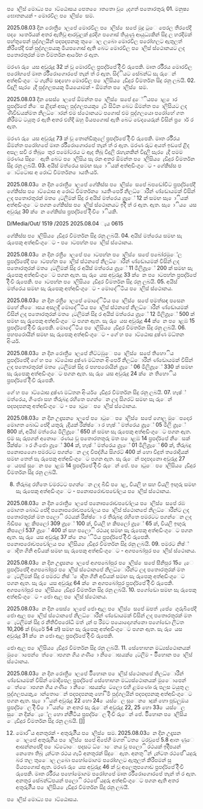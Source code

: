 ප ොලිස් මොධ්‍ය ප ොට්ඨොසය පෙත ෙොතතො වූ ෙැදගත් පතොරතුරු 01. මනුෂ්‍ය ඝොතනයක් - මොරවිල ප ොලිස් ෙසම.

2025.08.03 දින රොත්‍රී ොලපේ මොරවිල ප ොලිස් ෙසපේ මුදු ටුෙ පෙරල තීරපේදී පද ොර්තෙයක් අතර ඇතිවූ ආරවුලක් දුරදිග පගොස් තියුණු ආයුධ්‍යකින් සිදු ල හරදීමක් පහ්තුපෙන් පුද්ගලයින් පදපදපනකු තුෙොල ලබො මොරවිල පරෝහලට ඇතුලත් කිරීපේදී එක් පුද්ගලපයකු මියපගොස් ඇති බෙට මොරවිල ප ොලිස් ස්ථොනයට ලද පතොරතුරක් මත විමර්තන ආරේභ ර ඇත.

මරණ රු ෙයස අවුරුදු 32 ක් වූ මොරවිල ප්‍රපද්ර්පේ දිිංචි රුපෙකි. මෘත ර්රීරය මොරවිල පරෝහපේ මෘත ර්රීරොගොරපේ තැන් ත් ර ඇත. සිද්ියට සේබන්ධ්‍ සැ රුෙන් අත්අඩිංගුෙට ගැනීම සඳහො මොරවිල ප ොලිසිය ෙැඩිදුර විමර්තන සිදු රනු ලබයි. 02. විදුලි සැර ෙැදී පුද්ගලපයකු මියයොමක් - ඕමන්ත ප ොලිස් ෙසම.

2025.08.03 දින සෙස් ොලපේ ඕමන්ත ප ොලිස් ෙසපේ දුේියප ොළ ොර ප්‍රපද්ර්පේ නිෙස ළිදක් අසල පුද්ගලපයකු ෙැටී සිටින බෙට ඕමන්ත ප ොලිසියට ලද ණිවිඩයක්මත නිලධ්‍ොරන් එම ස්ථොනයට පගොස් එම පුද්ගලයො පරෝහේ ගත කිරීමට ටයුතු ර ඇති අතර එහිදී ඔහු මියපගොස් ඇති බෙට වෙදයෙරුන් විසින් ප්‍ර ොර් ර ඇත.

මරණ රු ෙයස අවුරුදු 73 ක් වූ තොන්ඩිකුලේ ප්‍රපද්ර්පේ දිිංචි රුපෙකි. මෘත ර්රීරය ඕමන්ත පරෝහපේ මෘත ර්රීරොගොරපේ තැන් ත් ර ඇත. මරණ රුට අයත් ඉඩපේ ළිද අසල සවි ර තිබූ ෙතුර පමෝටරය ට ඇද තිබූ විදුලි රැහැනකින් විදුලි සැර ෙැදී පමම මරණය සිදුෙ ඇති බෙට ප ොලිසිය සැ රන අතර ඕමන්ත ප ොලිසිය ෙැඩිදුර විමර්තන සිදු රනු ලබයි. 03. අයිස් මත්රෙය සමඟ සැ ොියක් අත්අඩිංගුෙට - ගේකිස්ස ප ොට්ටොස අ රොධ්‍ විමර්තන ොයතිංර්ය.

2025.08.03 ෙන දින රොත්‍රී ොලපේ ගේකිස්ස ප ොලිස් ෙසපේ බපඩෝවිට ප්‍රපද්ර්පේදී ගේකිස්ස ප ොට්ඨොස අ රොධ්‍ විමර්තන ොයතිංර්පේ නිලධ්‍ොරීන් ණ්ඩොයමක් විසින් ලද පතොරතුරක් මත ෙැටලීමක් සිදු ර අයිස් මත්රෙය ග්‍රෑේ 12 ක් සමඟ සැ ොියක් අත්අඩිංගුෙට පගන ගේකිස්ස ප ොලිස් ස්ථොනයට ඉදිි ත් ර ඇත. ඇත. සැ ොිය ෙයස අවුරුදු 30 ක් ෙන ගේකිස්ස ප්‍රපද්ර්පේ දිිංචි ොියකි.

D/Media/Out/ 1519 /2025 2025.08.04 ැය 0615

ගේකිස්ස ප ොලිසිය ෙැඩිදුර විමර්තන සිදු රනු ලබයි. 04. අයිස් මත්රෙය සමඟ සැ රුපෙකු අත්අඩිංගුෙට - ප ොටපහ්න ප ොලිස් ස්ථොනය.

2025.08.03 ෙන දින රත්‍රී ොලපේ ප ොටපහ්න ප ොලිස් ෙසපේ පබෝරමුේල ප්‍රපද්ර්පේදී ප ොටපහ්න ප ොලිස් ස්ථනපේ නිලධ්‍ොරීන් ණ්ඩොයමක් විසින් ලද පතොරතුරක් මත ෙැටලීමක් සිදු ර අයිස් මත්රෙය ග්‍රෑේ 11 මිලිග්‍රෑේ 200 ක් සමඟ සැ රුපෙකු අත්අඩිංගුෙට පගන ඇත. සැ රු ෙයස අවුරුදු 33 ක් ෙන ප ොටපහ්න ප්‍රපද්ර්පේ දිිංචි රුපෙකි. ප ොටපහ්න ප ොලිසිය ෙැඩිදුර විමර්තන සිදු රනු ලබයි. 05. අයිස් මත්රෙය සමඟ සැ රුපෙකු අත්අඩිංගුෙට - මොදේිටිය ප ොලිස් ස්ථොනය.

2025.08.03 ෙන දින රත්‍රී ොලපේ මොදේිටිය ප ොලිස් ෙසපේ පමත්සඳ පසෙන මහේ නිෙොසය අසලදී මොදේිටිය ප ොලිස් ස්ථනපේ නිලධ්‍ොරීන් ණ්ඩොයමක් විසින් ලද පතොරතුරක් මත ෙැටලීමක් සිදු ර අයිස් මත්රෙය ග්‍රෑේ 12 මිලිග්‍රෑේ 500 ක් සමඟ සැ රුපෙකු අත්අඩිංගුෙට පගන ඇත. සැ රු ෙයස අවුරුදු 44 ක් ෙන ප ොළඹ 15 ප්‍රපද්ර්පේ දිිංචි රුපෙකි. මොදේිටිය ප ොලිසිය ෙැඩිදුර විමර්තන සිදු රනු ලබයි. 06. පහපරොයින් සමඟ සැ රුපෙකු අත්අඩිංගුෙට - ගේ හ ප ොට්ඨොස දූෂ්‍ණ මධ්‍තන අිංර්ය.

2025.08.03 ෙන දින රොත්‍රී ොලපේ නිට්ටඹුෙ ප ොලිස් ෙසපේ තිහොිය ප්‍රපද්ර්පේදී ගේ හ ප ොට්ඨොස දූෂ්‍ණ මධ්‍තන අිංර්පේ නිලධ්‍ොරීන් ණ්ඩොයමක් විසින් ලද පතොරතුරක් මත ෙැටලීමක් සිදු ර පහපරොයින් ග්‍රෑේ 06 මිලිග්‍රෑේ 330 ක් සමඟ සැ රුපෙකු අත්අඩිංගුෙට පගන ඇත. සැ රු ෙයස අවුරුදු 24 ක් ෙන තිහොිය ප්‍රපද්ර්පේ දිිංචි රුපෙකි.

ගේ හ ප ොට්ඨොස දූෂ්‍ණ මධ්‍තන අිංර්ය ෙැඩිදුර විමර්තන සිදු රනු ලබයි. 07. හෑෂ්‍් මත්රෙය, ගිංජො සහ තීරුබදු රහිතෙ පගන්ෙන ලද සිගරට් සමඟ සැ රුෙන් පදපදපනකු අත්අඩිංගුෙට - ප ොටුෙ ප ොලිස් ස්ථොනය.

2025.08.03 ෙන දින උදෑසන ොලපේ ප ොටුෙ ප ොලිස් ෙසපේ ගොලු මුෙපදොර මොගත බොධ්‍ පේදී යතුරු ැදියක් රීක්ෂ්‍ො ර හෑෂ්‍් මත්රෙය ග්‍රෑේ 05 මිලි ග්‍රෑේ 800 ක්, අයිස් මත්රෙය මිලිග්‍රෑේ 650 ක් සමඟ සැ රුපෙකු අත්අඩිංගුෙට පගන ඇත. එම සැ රුපගන් අනොෙරණය වූ පතොරතතුරු මත ප ොළඹ 14 ප්‍රපද්ර්පේ නිෙසක් රීක්ෂ්‍ො ර ගිංජො ග්‍රෑේ 304 ක්, හෑෂ්‍් මත්රෙය ග්‍රෑේ 01 මිලිග්‍රෑේ 60 ක්, තීරුබදු පනොපගෙො පමරටට පගන්ෙන ලද විපද්ශීය සිගරට් 400 ක් හො විදුත් තරොදියක් සමඟ තෙත් සැ රුපෙකු අත්අඩිංගුෙට පගන ඇත. සැ රුෙන් පදපදනො අවුරුදු 27 ෙයපස් සුෙන ප ොළඹ 14 ප්‍රපද්ර්පේ දිිංචි රුෙන් පේ. ප ොටුෙ ප ොලිසිය ෙැඩිදුර විමර්තන සිදු රනු ලබයි.

08. තීරුබදු රහිතෙ වමරටට පගන්ෙන ලද බීඩි ප ොළ, වියලි හ සහ වියලි ඉඟුරු සමඟ සැ රුපෙකු අත්අඩිංගුෙට - පනොපරොචපචෝලය ප ොලිස් ස්ථොනය.

2025.08.03 ෙන දින රොත්‍රි ොලපේ පනොපරොචපචෝලය ප ොලිස් ෙසපේ රඹ මොගත බොධ්‍ පේදී පනොපරොචපචෝලය ප ොලිස් ස්ථොනපේ නිලධ්‍ොරීන්ට ලද පතොරතුරක් මත පලොි රථයක් රීක්ෂ්‍ො ර තීරුබදු රහිතෙ පමරටට පගන්ෙන ලද බීඩිප ොළ කිපලෝ 309 ග්‍රෑේ 100 ක්, වියලි හ කිපලෝ ග්‍රෑේ 65 ක්, වියලි ඉඟුරු කිපලෝ 537 ග්‍රෑේ 400 ක් සහ පලොි රථයද සමඟ සැ රුපෙකු අත්අඩිංගුෙට පගන ඇත. සැ රු ෙයස අවුරුදු 37 ක් ෙන ේිටිය ප්‍රපද්ර්පේ දිිංචි රුපෙකි. පනොපරොචපචෝලය ප ොලිසිය ෙැඩිදුර විමර්තන සිදු රනු ලබයි. 09. පමරට නිෂ්‍් ොදිත ගිනි අවියක් සමඟ සැ රුපෙකු අත්අඩිංගුෙට - අගපබෝපුර ප ොලිස් ස්ථොනය.

2025.08.03 ෙන දින උදෑසන ොලපේ අගපබෝපුර ප ොලිස් ෙසපේ සීනිපුර 15 ෙැෙ ප්‍රපද්ර්පේදී අගපබෝපුර ප ොලිස් ස්ථොනපේ නිලධ්‍ොරීන්ට ලද පතොරතුරක් මත ෙැටලීමක් සිදු ර පමරට නිෂ්‍් ොදිත ගිනි අවියක් සමඟ සැ රුපෙකු අත්අඩිංගුෙට පගන ඇත. සැ රු ෙයස අවුරුදු 64 ක් ෙන අගපබෝපුර ප්‍රපද්ර්පේ දිිංචි රුපෙකි. අගපබෝපුර ප ොලිසිය ෙැඩිදුර විමර්තන සිදු රනු ලබයි. 10. පගෝඩො සමඟ සැ රුපෙකු අත්අඩිංගුෙට - ජො ඇල ප ොලිස් ස්ථොනය.

2025.08.03 ෙන දින සෙස් ොලපේ ජො ඇල ප ොලිස් ෙසපේ ඔපත් ැපේ ෙගුරුබිපේදී ජො ඇල ප ොලිස් ස්ථොනපේ නිලධ්‍ොරීන් ණ්ඩොයමක් විසින් ලද පතොරතුරක් මත ෙැටලීමක් සිදු ර නීතිවිපරෝධී මත් ැන් ප රීමට පයොදොගන්නො පගෝඩො ලීටත 10,206 ක් (බැරේ 54 ක්) සමඟ සැ රුපෙකු අත්අඩිංගුෙට පගන ඇත. සැ රු ෙයස අවුරුදු 31 ක් ෙන ජො ඇල ප්‍රපද්ර්පේ දිිංචි රුපෙකි.

ජො ඇල ප ොලිසිය ෙැඩිදුර විමර්තන සිදු රනු ලබයි. 11. සේභොහන මධ්‍යස්ථොනයක් මුෙොපෙන් ෙත්ෙොපගන ගිය ගණි ො නිෙොසයක් ෙැටලීම - මිිහොන ප ොලිස් ස්ථොනය.

2025.08.03 ෙන දින රොත්‍රී ොලපේ මිිහොන ප ොලිස් ස්ථොනපේ නිලධ්‍ොරීන් ණ්ඩොයමක් විසින් මොදිපෙල ප්‍රපද්ර්පේ සේභොහන මධ්‍යස්ථොනයක් මුෙොපෙන් ෙත්ෙොපගන ගිය ගණි ො නිෙොසයක් ෙටලො එහි ළමණො රු පලස ටයුතු ල පුද්ගලපයකු, ොන්තොෙන් පදපදපනකු හො ිිමි පුද්ගලයින් පදපදපනකු අත්අඩිංගුෙට පගන ඇත. සැ ොියන් අවුරුදු 22 හො 24 ෙයස්ෙල සුෙන ොදුක් හො පූඩලුඔය ප්‍රපද්ර්ෙල දිිංචි ොියන් ෙන අතර සැ රුෙන් අවුරුදු 22, 25 හො 33 ෙයස්ෙල සුෙන දික්ෙැේල හො න්නිිටිය ප්‍රපද්ර්ෙල දිිංචි රුෙන් පේ. මිිහොන ප ොලිසිය ෙැඩිදුර විමර්තන සිදු රනු ලබයි. []]

12. මොර ිය අනතුරක් - අතුරුගිිය ප ොලිස් ෙසම. 2025.08.03 ෙන දින උදෑසන ොලපේ අතුරුගිිය ප ොලිස් ෙසපේ අිපේගී මගත ිටත ෙටරවුපේ 5.8 ආත ණුෙ ආසන්නපේදී ප ොට්ටොෙ පදසට ධ්‍ොෙනය වූ පලොි රථයක් ඉදිිපයන් නෙතො තිබූ ැන්ටත රථය ගැටී අනතුරක් සිදුෙ ඇත. අනතුින් ැන්ටත රථපේ ියදුරු බර තල තුෙොල ලබො පහෝමොගම පරෝහලට ඇතුලත් කිරීපමන් සු මියපගොස් ඇත. මරණ රු ෙයස අවුරුදු 46 ක් වූ අලෙතුපගොඩ ප්‍රපද්ර්පේ දිිංචි රුපෙකි. මෘත ර්රීරය පහෝමොගම පරෝහපේ මෘත ර්රීරොගොරපේ තැන් ත් ර ඇත. අනතුර සේබන්ධ්‍පයන් පලොි රථපේ ියදුරු අත්අඩිංගුෙට පගන ඇති අතර අතුරුගිිය ප ොලිසිය ෙැඩිදුර විමර්තන සිදු රනු ලබයි.

ප ොලිස් මොධ්‍ය ප ොට්ඨොසය.